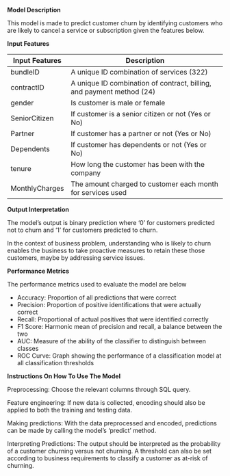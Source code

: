 **Model Description**

This model is made to predict customer churn by identifying customers who are likely to cancel a service or subscription given the features below.

**Input Features**

| Input Features | Description                                                                              |
|----------------|------------------------------------------------------------------------------------------|
| bundleID       | A unique ID combination of services (322)                             |
| contractID     | A unique ID combination of contract, billing, and payment method (24) |
| gender         | Is customer is male or female                                                            |
| SeniorCitizen  | If customer is a senior citizen or not (Yes or No)                                       |
| Partner        | If customer has a partner or not (Yes or No)                                             |
| Dependents     | If customer has dependents or not (Yes or No)                                            |
| tenure         | How long the customer has been with the company                                          |
| MonthlyCharges | The amount charged to customer each month for services used                              |

**Output Interpretation**

The model’s output is binary prediction where ‘0’ for customers predicted not to churn and ‘1’ for customers predicted to churn.

In the context of business problem, understanding who is likely to churn enables the business to take proactive measures to retain these those customers, maybe by addressing service issues.

**Performance Metrics**

The performance metrics used to evaluate the model are below

-   Accuracy: Proportion of all predictions that were correct
-   Precision: Proportion of positive identifications that were actually correct
-   Recall: Proportional of actual positives that were identified correctly
-   F1 Score: Harmonic mean of precision and recall, a balance between the two
-   AUC: Measure of the ability of the classifier to distinguish between classes
-   ROC Curve: Graph showing the performance of a classification model at all classification thresholds

**Instructions On How To Use The Model**

Preprocessing: Choose the relevant columns through SQL query.

Feature engineering: If new data is collected, encoding should also be applied to both the training and testing data.

Making predictions: With the data preprocessed and encoded, predictions can be made by calling the model’s ‘predict’ method.

Interpreting Predictions: The output should be interpreted as the probability of a customer churning versus not churning. A threshold can also be set according to business requirements to classify a customer as at-risk of churning.
